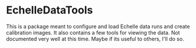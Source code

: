 # EchelleDataTools

This is a package meant to configure and load Echelle data runs and create calibration images. It also contains a few tools for viewing the data. Not documented very well at this time. Maybe if its useful to others, I'll do so.

